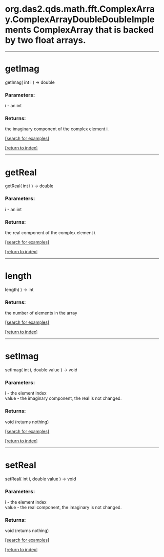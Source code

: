 # org.das2.qds.math.fft.ComplexArray.ComplexArrayDoubleDoubleImplements ComplexArray that is backed by two float arrays.
***
<a name="getImag"></a>
# getImag
getImag( int i ) &rarr; double



### Parameters:
i - an int

### Returns:
the imaginary component of the complex element i.

<a href="https://github.com/autoplot/dev/search?q=getImag&unscoped_q=getImag">[search for examples]</a>

<a href="https://github.com/autoplot/documentation/blob/master/javadoc/index-all.md">[return to index]</a>

***
<a name="getReal"></a>
# getReal
getReal( int i ) &rarr; double



### Parameters:
i - an int

### Returns:
the real component of the complex element i.

<a href="https://github.com/autoplot/dev/search?q=getReal&unscoped_q=getReal">[search for examples]</a>

<a href="https://github.com/autoplot/documentation/blob/master/javadoc/index-all.md">[return to index]</a>

***
<a name="length"></a>
# length
length(  ) &rarr; int



### Returns:
the number of elements in the array

<a href="https://github.com/autoplot/dev/search?q=length&unscoped_q=length">[search for examples]</a>

<a href="https://github.com/autoplot/documentation/blob/master/javadoc/index-all.md">[return to index]</a>

***
<a name="setImag"></a>
# setImag
setImag( int i, double value ) &rarr; void



### Parameters:
i - the element index
<br>value - the imaginary component, the real is not changed.

### Returns:
void (returns nothing)


<a href="https://github.com/autoplot/dev/search?q=setImag&unscoped_q=setImag">[search for examples]</a>

<a href="https://github.com/autoplot/documentation/blob/master/javadoc/index-all.md">[return to index]</a>

***
<a name="setReal"></a>
# setReal
setReal( int i, double value ) &rarr; void



### Parameters:
i - the element index
<br>value - the real component, the imaginary is not changed.

### Returns:
void (returns nothing)


<a href="https://github.com/autoplot/dev/search?q=setReal&unscoped_q=setReal">[search for examples]</a>

<a href="https://github.com/autoplot/documentation/blob/master/javadoc/index-all.md">[return to index]</a>

